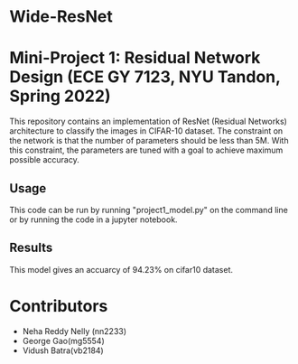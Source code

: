 # Wide-ResNet
# Mini-Project 1: Residual Network Design (ECE GY 7123, NYU Tandon, Spring 2022)

This repository contains an implementation of ResNet (Residual Networks) architecture to classify the images in CIFAR-10 dataset. The constraint on the network is that the number of parameters should be less than 5M. With this constraint, the parameters are tuned with a goal to achieve maximum possible accuracy.

## Usage
This code can be run by running "project1_model.py" on the command line or by running the code in a jupyter notebook.

## Results
This model gives an accuarcy of 94.23% on cifar10 dataset.


# Contributors
 - Neha Reddy Nelly (nn2233)
 - George Gao(mg5554)
 - Vidush Batra(vb2184)
